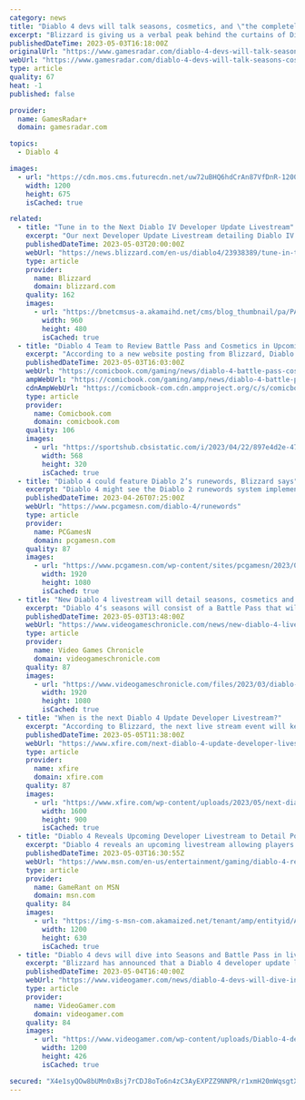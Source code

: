 ```yaml
---
category: news
title: "Diablo 4 devs will talk seasons, cosmetics, and \"the completely optional Battle Pass\" in a livestream next week"
excerpt: "Blizzard is giving us a verbal peak behind the curtains of Diablo 4's seasonal content, cosmetics, and battle pass in a livestream next week. The studio revealed the details of the next Diablo 4 ..."
publishedDateTime: 2023-05-03T16:18:00Z
originalUrl: "https://www.gamesradar.com/diablo-4-devs-will-talk-seasons-cosmetics-and-the-completely-optional-battle-pass-in-a-livestream-next-week/"
webUrl: "https://www.gamesradar.com/diablo-4-devs-will-talk-seasons-cosmetics-and-the-completely-optional-battle-pass-in-a-livestream-next-week/"
type: article
quality: 67
heat: -1
published: false

provider:
  name: GamesRadar+
  domain: gamesradar.com

topics:
  - Diablo 4

images:
  - url: "https://cdn.mos.cms.futurecdn.net/uw72uBHQ6hdCrAn87VfDnR-1200-80.jpg"
    width: 1200
    height: 675
    isCached: true

related:
  - title: "Tune in to the Next Diablo IV Developer Update Livestream"
    excerpt: "Our next Developer Update Livestream detailing Diablo IV’s Post-Launch experience debuts on May 10 at 11 a.m. PDT. Save the date so you don’t miss out."
    publishedDateTime: 2023-05-03T20:00:00Z
    webUrl: "https://news.blizzard.com/en-us/diablo4/23938389/tune-in-to-the-next-diablo-iv-developer-update-livestream"
    type: article
    provider:
      name: Blizzard
      domain: blizzard.com
    quality: 162
    images:
      - url: "https://bnetcmsus-a.akamaihd.net/cms/blog_thumbnail/pa/PAP6YL6TVQ411683140809224.jpg"
        width: 960
        height: 480
        isCached: true
  - title: "Diablo 4 Team to Review Battle Pass and Cosmetics in Upcoming Livestream"
    excerpt: "According to a new website posting from Blizzard, Diablo general manager Rod Fergusson will be a part of the live-stream, which is currently scheduled for 11:00 a.m. Pacific on Wednesday, May 10th."
    publishedDateTime: 2023-05-03T16:03:00Z
    webUrl: "https://comicbook.com/gaming/news/diablo-4-battle-pass-cosmetics-livestream-how-to-watch/"
    ampWebUrl: "https://comicbook.com/gaming/amp/news/diablo-4-battle-pass-cosmetics-livestream-how-to-watch/"
    cdnAmpWebUrl: "https://comicbook-com.cdn.ampproject.org/c/s/comicbook.com/gaming/amp/news/diablo-4-battle-pass-cosmetics-livestream-how-to-watch/"
    type: article
    provider:
      name: Comicbook.com
      domain: comicbook.com
    quality: 106
    images:
      - url: "https://sportshub.cbsistatic.com/i/2023/04/22/897e4d2e-4754-4b5c-9696-4021029c4d85/new-games-out-this-month.png?width=568&height=320"
        width: 568
        height: 320
        isCached: true
  - title: "Diablo 4 could feature Diablo 2’s runewords, Blizzard says"
    excerpt: "Diablo 4 might see the Diablo 2 runewords system implemented in future, Blizzard hints, adding yet another upgrade system to the action RPG game."
    publishedDateTime: 2023-04-26T07:25:00Z
    webUrl: "https://www.pcgamesn.com/diablo-4/runewords"
    type: article
    provider:
      name: PCGamesN
      domain: pcgamesn.com
    quality: 87
    images:
      - url: "https://www.pcgamesn.com/wp-content/sites/pcgamesn/2023/04/diablo-4-runewords.jpg"
        width: 1920
        height: 1080
        isCached: true
  - title: "New Diablo 4 livestream will detail seasons, cosmetics and Battle Pass"
    excerpt: "Diablo 4‘s seasons will consist of a Battle Pass that will take around 80 hours to clear, and story content that isn’t at the level of a fully fledged new campaign, it was recently confirmed. Each ..."
    publishedDateTime: 2023-05-03T13:48:00Z
    webUrl: "https://www.videogameschronicle.com/news/new-diablo-4-livestream-will-detail-seasons-cosmetics-and-battle-pass/"
    type: article
    provider:
      name: Video Games Chronicle
      domain: videogameschronicle.com
    quality: 87
    images:
      - url: "https://www.videogameschronicle.com/files/2023/03/diablo-4-h.jpg"
        width: 1920
        height: 1080
        isCached: true
  - title: "When is the next Diablo 4 Update Developer Livestream?"
    excerpt: "According to Blizzard, the next live stream event will key in on important details about Diablo 4, specifically, the post-launch content."
    publishedDateTime: 2023-05-05T11:38:00Z
    webUrl: "https://www.xfire.com/next-diablo-4-update-developer-livestream/"
    type: article
    provider:
      name: xfire
      domain: xfire.com
    quality: 87
    images:
      - url: "https://www.xfire.com/wp-content/uploads/2023/05/next-diablo-4-update-developer-livestream-1.jpg"
        width: 1600
        height: 900
        isCached: true
  - title: "Diablo 4 Reveals Upcoming Developer Livestream to Detail Post-Launch Content"
    excerpt: "Diablo 4 reveals an upcoming livestream allowing players to look closer at what the developer will offer after the game's launch."
    publishedDateTime: 2023-05-03T16:30:55Z
    webUrl: "https://www.msn.com/en-us/entertainment/gaming/diablo-4-reveals-upcoming-developer-livestream-to-detail-post-launch-content/ar-AA1aI7rm"
    type: article
    provider:
      name: GameRant on MSN
      domain: msn.com
    quality: 84
    images:
      - url: "https://img-s-msn-com.akamaized.net/tenant/amp/entityid/AA1aIhLM.img?h=630&w=1200&m=6&q=60&o=t&l=f&f=jpg&x=720&y=97"
        width: 1200
        height: 630
        isCached: true
  - title: "Diablo 4 devs will dive into Seasons and Battle Pass in livestream next week"
    excerpt: "Blizzard has announced that a Diablo 4 developer update livestream is set to air next week showcasing the game's seasons, cosmetics, and more."
    publishedDateTime: 2023-05-04T16:40:00Z
    webUrl: "https://www.videogamer.com/news/diablo-4-devs-will-dive-into-seasons-and-battle-pass-in-livestream-next-week/"
    type: article
    provider:
      name: VideoGamer.com
      domain: videogamer.com
    quality: 84
    images:
      - url: "https://www.videogamer.com/wp-content/uploads/Diablo-4-developer-livestream.jpg"
        width: 1200
        height: 426
        isCached: true

secured: "X4e1syQOw8bUMn0xBsj7rCDJ8oTo6n4zC3AyEXPZZ9NNPR/r1xmH20mWqsgtXii8/Fh96ka3h108gi2HBiaN2sUiB8S+qjyvGSkFPczITjoDkRxDh3J/JJo+97IG3FjkR2SjjKOEw5xuxqtURzkNfojomKIpgkQk6AujrB80w31Fc3nMCyv8xZMtxGQJNWLEPVPHmXTPlPU1X5U0mF0Tz6pbCpytjMFxy0BUIyzo2oqmCD2ha7XjfnnnA708CLUmuiVB93b3avHScH26X7wnPXaDKwNQjLcWc8K9D+iiqI2WhwW13d8qKofF/2ElRDKTHqHHPy7rIiko7zYFiPzLHMXd1gB5Ln9NdxSRVycPf/M=;458iSEhqM/m4JatQAwIyJQ=="
---
```


